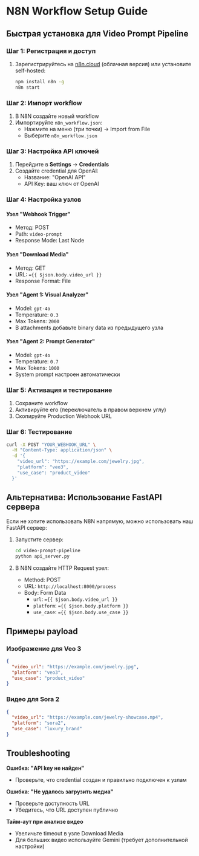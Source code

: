 # N8N Workflow Setup Guide

## Быстрая установка для Video Prompt Pipeline

### Шаг 1: Регистрация и доступ

1. Зарегистрируйтесь на [n8n.cloud](https://n8n.cloud) (облачная версия) или установите self-hosted:
   ```bash
   npm install n8n -g
   n8n start
   ```

### Шаг 2: Импорт workflow

1. В N8N создайте новый workflow
2. Импортируйте `n8n_workflow.json`:
   - Нажмите на меню (три точки) → Import from File
   - Выберите `n8n_workflow.json`

### Шаг 3: Настройка API ключей

1. Перейдите в **Settings** → **Credentials**
2. Создайте credential для OpenAI:
   - Название: "OpenAI API"
   - API Key: ваш ключ от OpenAI

### Шаг 4: Настройка узлов

#### Узел "Webhook Trigger"
- Метод: POST
- Path: `video-prompt`
- Response Mode: Last Node

#### Узел "Download Media"
- Метод: GET
- URL: `={{ $json.body.video_url }}`
- Response Format: File

#### Узел "Agent 1: Visual Analyzer"
- Model: `gpt-4o`
- Temperature: `0.3`
- Max Tokens: `2000`
- В attachments добавьте binary data из предыдущего узла

#### Узел "Agent 2: Prompt Generator"
- Model: `gpt-4o`
- Temperature: `0.7`
- Max Tokens: `1000`
- System prompt настроен автоматически

### Шаг 5: Активация и тестирование

1. Сохраните workflow
2. Активируйте его (переключатель в правом верхнем углу)
3. Скопируйте Production Webhook URL

### Шаг 6: Тестирование

```bash
curl -X POST "YOUR_WEBHOOK_URL" \
  -H "Content-Type: application/json" \
  -d '{
    "video_url": "https://example.com/jewelry.jpg",
    "platform": "veo3",
    "use_case": "product_video"
  }'
```

## Альтернатива: Использование FastAPI сервера

Если не хотите использовать N8N напрямую, можно использовать наш FastAPI сервер:

1. Запустите сервер:
   ```bash
   cd video-prompt-pipeline
   python api_server.py
   ```

2. В N8N создайте HTTP Request узел:
   - Method: POST
   - URL: `http://localhost:8000/process`
   - Body: Form Data
     - `url`: `={{ $json.body.video_url }}`
     - `platform`: `={{ $json.body.platform }}`
     - `use_case`: `={{ $json.body.use_case }}`

## Примеры payload

### Изображение для Veo 3
```json
{
  "video_url": "https://example.com/jewelry.jpg",
  "platform": "veo3",
  "use_case": "product_video"
}
```

### Видео для Sora 2
```json
{
  "video_url": "https://example.com/jewelry-showcase.mp4",
  "platform": "sora2",
  "use_case": "luxury_brand"
}
```

## Troubleshooting

**Ошибка: "API key не найден"**
- Проверьте, что credential создан и правильно подключен к узлам

**Ошибка: "Не удалось загрузить медиа"**
- Проверьте доступность URL
- Убедитесь, что URL доступен публично

**Тайм-аут при анализе видео**
- Увеличьте timeout в узле Download Media
- Для больших видео используйте Gemini (требует дополнительной настройки)

